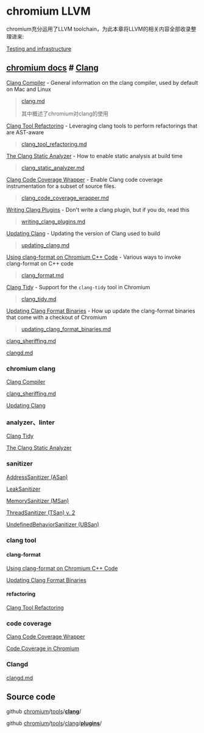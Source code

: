 # chromium LLVM

chromium充分运用了LLVM toolchain，为此本章将LLVM的相关内容全部收录整理进来: 

[Testing and infrastructure](https://sites.google.com/a/chromium.org/dev/developers/testing)

## [chromium docs](https://chromium.googlesource.com/chromium/src/+/HEAD/docs/) # [Clang](https://chromium.googlesource.com/chromium/src/+/HEAD/docs/#clang)

[Clang Compiler](https://chromium.googlesource.com/chromium/src/+/HEAD/docs/clang.md) - General information on the clang compiler, used by default on Mac and Linux

> [clang.md](https://chromium.googlesource.com/chromium/src/+/HEAD/docs/clang.md)
>
> 其中概述了chromium对clang的使用

[Clang Tool Refactoring](https://chromium.googlesource.com/chromium/src/+/HEAD/docs/clang_tool_refactoring.md) - Leveraging clang tools to perform refactorings that are AST-aware

> [clang_tool_refactoring.md](https://chromium.googlesource.com/chromium/src/+/HEAD/docs/clang_tool_refactoring.md)

[The Clang Static Analyzer](https://chromium.googlesource.com/chromium/src/+/HEAD/docs/clang_static_analyzer.md) - How to enable static analysis at build time

> [clang_static_analyzer.md](https://chromium.googlesource.com/chromium/src/+/HEAD/docs/clang_static_analyzer.md)

[Clang Code Coverage Wrapper](https://chromium.googlesource.com/chromium/src/+/HEAD/docs/clang_code_coverage_wrapper.md) - Enable Clang code coverage instrumentation for a subset of source files.

> [clang_code_coverage_wrapper.md](https://chromium.googlesource.com/chromium/src/+/HEAD/docs/clang_code_coverage_wrapper.md)

[Writing Clang Plugins](https://chromium.googlesource.com/chromium/src/+/HEAD/docs/writing_clang_plugins.md) - Don't write a clang plugin, but if you do, read this

> [writing_clang_plugins.md](https://chromium.googlesource.com/chromium/src/+/HEAD/docs/writing_clang_plugins.md)

[Updating Clang](https://chromium.googlesource.com/chromium/src/+/HEAD/docs/updating_clang.md) - Updating the version of Clang used to build

> [updating_clang.md](https://chromium.googlesource.com/chromium/src/+/HEAD/docs/updating_clang.md)

[Using clang-format on Chromium C++ Code](https://chromium.googlesource.com/chromium/src/+/HEAD/docs/clang_format.md) - Various ways to invoke clang-format on C++ code

> [clang_format.md](https://chromium.googlesource.com/chromium/src/+/HEAD/docs/clang_format.md)

[Clang Tidy](https://chromium.googlesource.com/chromium/src/+/HEAD/docs/clang_tidy.md) - Support for the `clang-tidy` tool in Chromium

> [clang_tidy.md](https://chromium.googlesource.com/chromium/src/+/HEAD/docs/clang_tidy.md)

[Updating Clang Format Binaries](https://chromium.googlesource.com/chromium/src/+/HEAD/docs/updating_clang_format_binaries.md) - How up update the clang-format binaries that come with a checkout of Chromium

> [updating_clang_format_binaries.md](https://chromium.googlesource.com/chromium/src/+/HEAD/docs/updating_clang_format_binaries.md)



[clang_sheriffing.md](https://chromium.googlesource.com/chromium/src/+/HEAD/docs/clang_sheriffing.md) 

[clangd.md](https://chromium.googlesource.com/chromium/src/+/HEAD/docs/clangd.md)

### chromium clang

[Clang Compiler](https://chromium.googlesource.com/chromium/src/+/HEAD/docs/clang.md) 

[clang_sheriffing.md](https://chromium.googlesource.com/chromium/src/+/HEAD/docs/clang_sheriffing.md) 

[Updating Clang](https://chromium.googlesource.com/chromium/src/+/HEAD/docs/updating_clang.md) 



### analyzer、linter

[Clang Tidy](https://chromium.googlesource.com/chromium/src/+/HEAD/docs/clang_tidy.md)

[The Clang Static Analyzer](https://chromium.googlesource.com/chromium/src/+/HEAD/docs/clang_static_analyzer.md)



### sanitizer

[AddressSanitizer (ASan)](https://sites.google.com/a/chromium.org/dev/developers/testing/addresssanitizer)

[LeakSanitizer](https://sites.google.com/a/chromium.org/dev/developers/testing/leaksanitizer)

[MemorySanitizer (MSan)](https://sites.google.com/a/chromium.org/dev/developers/testing/memorysanitizer)

[ThreadSanitizer (TSan) v. 2](https://sites.google.com/a/chromium.org/dev/developers/testing/threadsanitizer-tsan-v2)

[UndefinedBehaviorSanitizer (UBSan)](https://sites.google.com/a/chromium.org/dev/developers/testing/undefinedbehaviorsanitizer)



### clang tool

#### clang-format

[Using clang-format on Chromium C++ Code](https://chromium.googlesource.com/chromium/src/+/HEAD/docs/clang_format.md) 

[Updating Clang Format Binaries](https://chromium.googlesource.com/chromium/src/+/HEAD/docs/updating_clang_format_binaries.md) 



#### refactoring

[Clang Tool Refactoring](https://chromium.googlesource.com/chromium/src/+/HEAD/docs/clang_tool_refactoring.md) 



### code coverage

[Clang Code Coverage Wrapper](https://chromium.googlesource.com/chromium/src/+/HEAD/docs/clang_code_coverage_wrapper.md) 

[Code Coverage in Chromium](https://chromium.googlesource.com/chromium/src/+/HEAD/docs/testing/code_coverage.md)



### Clangd

[clangd.md](https://chromium.googlesource.com/chromium/src/+/HEAD/docs/clangd.md)



## Source code

github [chromium](https://github.com/chromium/chromium)/[tools](https://github.com/chromium/chromium/tree/main/tools)/[**clang**](https://github.com/chromium/chromium/tree/main/tools/clang)/

github [chromium](https://github.com/chromium/chromium)/[tools](https://github.com/chromium/chromium/tree/main/tools)/[clang](https://github.com/chromium/chromium/tree/main/tools/clang)/[**plugins**](https://github.com/chromium/chromium/tree/main/tools/clang/plugins)/